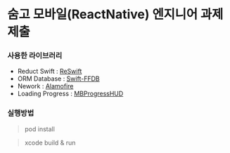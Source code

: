 # 숨고 모바일(ReactNative) 엔지니어 과제 제출

### 사용한 라이브러리
- Reduct Swift : [ReSwift](https://github.com/ReSwift/ReSwift)
- ORM Database : [Swift-FFDB](https://github.com/Fidetro/Swift-FFDB)
- Nework : [Alamofire](https://github.com/Alamofire/Alamofire)
- Loading Progress : [MBProgressHUD](https://github.com/jdg/MBProgressHUD)

### 실행방법
> pod install

> xcode build & run
